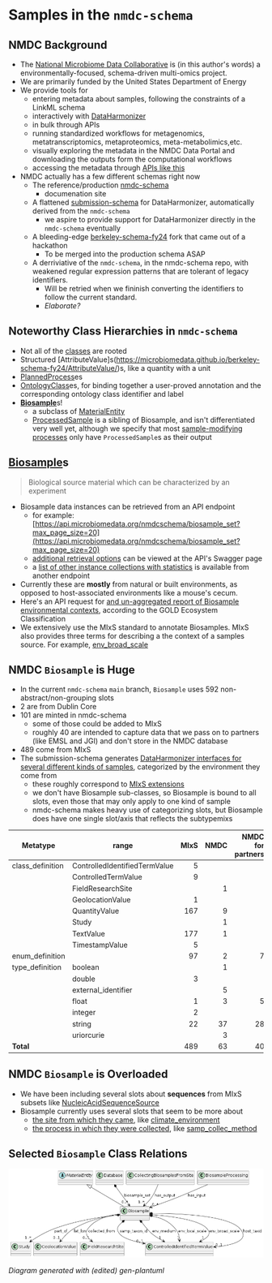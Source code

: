 # Samples in the `nmdc-schema`

## NMDC Background
- The [National Microbiome Data Collaborative](https://microbiomedata.org/) is (in this author's words) a environmentally-focused, schema-driven multi-omics project. 
- We are primarily funded by the United States Department of Energy 
- We provide tools for 
    - entering metadata about samples, following the constraints of a LinkML schema
    - interactively with [DataHarmonizer](https://github.com/cidgoh/DataHarmonizer)
    - in bulk through APIs
    - running standardized workflows for metagenomics, metatranscriptomics, metaproteomics, meta-metabolimics,etc.  
    - visually exploring the metadata in the NMDC Data Portal and downloading the outputs form the computational workflows
    - accessing the metadata through [APIs like this](https://api.microbiomedata.org/docs)
- NMDC actually has a few different schemas right now
    - The reference/production [nmdc-schema](https://github.com/microbiomedata/nmdc-schema)
        - documenation site
    - A flattened [submission-schema](https://github.com/microbiomedata/submission-schema) for DataHarmonizer, automatically derived from the `nmdc-schema`
        - we aspire to provide support for DataHarmonizer directly in the `nmdc-schema` eventually
    - A bleeding-edge [berkeley-schema-fy24](https://github.com/microbiomedata/berkeley-schema-fy24) fork that came out of a hackathon
        - To be merged into the production schema ASAP
    - A derriviative of the `nmdc-schema`, in the nmdc-schema repo, with weakened regular expression patterns that are tolerant of legacy identifiers.
        - Will be retried when we fininish converting the identifiers to follow the current standard.
        - *Elaborate?*

## Noteworthy Class Hierarchies in `nmdc-schema`
- Not all of the [classes](https://microbiomedata.github.io/nmdc-schema/#classes) are rooted
- Structured [AttributeValue]s(https://microbiomedata.github.io/berkeley-schema-fy24/AttributeValue/)s, like a quantity with a unit
- [PlannedProcess](https://microbiomedata.github.io/berkeley-schema-fy24/PlannedProcess/)es
- [OntologyClass](https://microbiomedata.github.io/berkeley-schema-fy24/OntologyClass/)es, for binding together a user-proved annotation and the corresponding ontology class identifier and label
- [**Biosample**](https://microbiomedata.github.io/berkeley-schema-fy24/Biosample/)s!
    - a subclass of [MaterialEntity](https://microbiomedata.github.io/berkeley-schema-fy24/MaterialEntity/)
    - [ProcessedSample](https://microbiomedata.github.io/berkeley-schema-fy24/ProcessedSample/) is a sibling of Biosample, and isn't differentiated very well yet, although we specify that most [sample-modifying processes](https://microbiomedata.github.io/berkeley-schema-fy24/MaterialProcessing/) only have `ProcessedSample`s as their output

## [Biosample](https://microbiomedata.github.io/berkeley-schema-fy24/Biosample/)s

> Biological source material which can be characterized by an experiment

- Biosample data instances can be retrieved from an API endpoint
    - for example: [https://api.microbiomedata.org/nmdcschema/biosample_set?max_page_size=20](https://api.microbiomedata.org/nmdcschema/biosample_set?max_page_size=20)
    - [additional retrieval options](https://api.microbiomedata.org/docs#/metadata/list_from_collection_nmdcschema__collection_name__get) can be viewed at the API's Swagger page
    - a [list of other instance collections with statistics](https://api.microbiomedata.org/nmdcschema/collection_stats) is available from another endpoint
- Currently these are **mostly** from natural or built environments, as opposed to host-associated environments like a mouse's cecum.
- Here's an API request for [and un-aggregated report of Biosample environmental contexts](https://api.microbiomedata.org/nmdcschema/biosample_set?max_page_size=20&projection=ecosystem%2Cecosystem_category%2Cecosystem_type%2Cecosystem_subtype%2Cspecific_ecosystem), according to the GOLD Ecosystem Classification 
- We extensively use the MIxS standard to annotate Biosamples. MIxS also provides three terms for describing a the context of a samples source. For example, [env_broad_scale](https://genomicsstandardsconsortium.github.io/mixs/0000012/)


## NMDC `Biosample` is Huge

- In the current `nmdc-schema` `main` branch, `Biosample` uses 592 non-abstract/non-grouping slots
- 2 are from Dublin Core
- 101 are minted in nmdc-schema
    - some of those could be added to MIxS
    - roughly 40 are intended to capture data that we pass on to partners (like EMSL and JGI) and don't store in the NMDC database
- 489 come from MIxS
- The submission-schema generates [DataHarmonizer interfaces for several different kinds of samples](https://microbiomedata.github.io/submission-schema/DhInterface/), categorized by the environment they come from
    - these roughly correspond to [MIxS extensions](https://genomicsstandardsconsortium.github.io/mixs/#extensions)
    - we don't have Biosample sub-classes, so Biosample is bound to all slots, even those that may only apply to one kind of sample
    - nmdc-schema makes heavy use of categorizing slots, but Biosample does have one single slot/axis that reflects the subtypemixs

| Metatype | range                    | MIxS | NMDC | NMDC for partners | *Total* |
|---------------------|-------------------------------|-----:|-----:|------------------:|-------------:|
| class_definition    | ControlledIdentifiedTermValue | 5    |      |                   | 5            |
|                     | ControlledTermValue           | 9    |      |                   | 9            |
|                     | FieldResearchSite             |      | 1    |                   | 1            |
|                     | GeolocationValue              | 1    |      |                   | 1            |
|                     | QuantityValue                 | 167  | 9    |                   | 176          |
|                     | Study                         |      | 1    |                   | 1            |
|                     | TextValue                     | 177  | 1    |                   | 178          |
|                     | TimestampValue                | 5    |      |                   | 5            |
| enum_definition     | | 97   | 2    | 7                 | 106          |
| type_definition     | boolean                       |      | 1    |                   | 1            |
|                     | double                        | 3    |      |                   | 3            |
|                     | external_identifier           |      | 5    |                   | 5            |
|                     | float                         | 1    | 3    | 5                 | 9            |
|                     | integer                       | 2    |      |                   | 2            |
|                     | string                        | 22   | 37   | 28                | 87           |
|                     | uriorcurie                    |      | 3    |                   | 3            |
| **Total**        |                               | 489  | 63   | 40                | 592          |

## NMDC `Biosample` is Overloaded
- We have been including several slots about **sequences** from MIxS subsets like [NucleicAcidSequenceSource](https://genomicsstandardsconsortium.github.io/mixs/NucleicAcidSequenceSource/)
- Biosample currently uses several slots that seem to be more about 
    - [the site from which they came](https://microbiomedata.github.io/nmdc-schema/FieldResearchSite/), like [climate_environment](https://microbiomedata.github.io/nmdc-schema/climate_environment/)
    - [the process in which they were collected](https://microbiomedata.github.io/nmdc-schema/CollectingBiosamplesFromSite/), like [samp_collec_method](https://microbiomedata.github.io/nmdc-schema/samp_collec_method/)



## Selected `Biosample` Class Relations


![Biosample Class and Datatype Relations](monarch-cpath-presentation-2024-02-08-1.png)

*Diagram generated with (edited) gen-plantuml*
